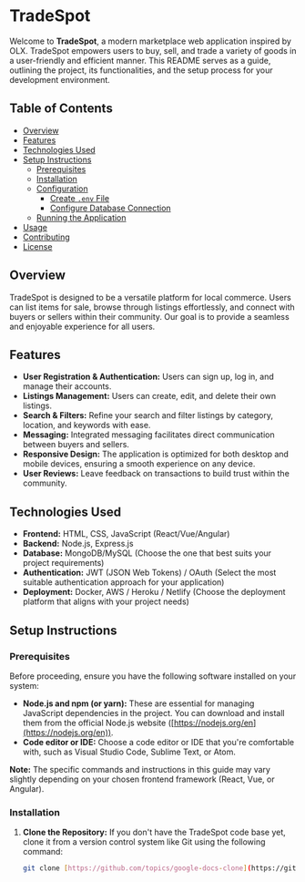 # TradeSpot

Welcome to **TradeSpot**, a modern marketplace web application inspired by OLX. TradeSpot empowers users to buy, sell, and trade a variety of goods in a user-friendly and efficient manner. This README serves as a guide, outlining the project, its functionalities, and the setup process for your development environment.

## Table of Contents

- [Overview](#overview)
- [Features](#features)
- [Technologies Used](#technologies-used)
- [Setup Instructions](#setup-instructions)
    - [Prerequisites](#prerequisites)
    - [Installation](#installation)
    - [Configuration](#configuration)
        - [Create `.env` File](#create-env-file)
        - [Configure Database Connection](#configure-database-connection)
    - [Running the Application](#running-the-application)
- [Usage](#usage)
- [Contributing](#contributing)
- [License](#license)

## Overview

TradeSpot is designed to be a versatile platform for local commerce. Users can list items for sale, browse through listings effortlessly, and connect with buyers or sellers within their community. Our goal is to provide a seamless and enjoyable experience for all users.

## Features

- **User Registration & Authentication:** Users can sign up, log in, and manage their accounts.
- **Listings Management:** Users can create, edit, and delete their own listings.
- **Search & Filters:** Refine your search and filter listings by category, location, and keywords with ease.
- **Messaging:** Integrated messaging facilitates direct communication between buyers and sellers.
- **Responsive Design:** The application is optimized for both desktop and mobile devices, ensuring a smooth experience on any device.
- **User Reviews:** Leave feedback on transactions to build trust within the community.

## Technologies Used

- **Frontend:** HTML, CSS, JavaScript (React/Vue/Angular)
- **Backend:** Node.js, Express.js
- **Database:** MongoDB/MySQL (Choose the one that best suits your project requirements)
- **Authentication:** JWT (JSON Web Tokens) / OAuth (Select the most suitable authentication approach for your application)
- **Deployment:** Docker, AWS / Heroku / Netlify (Choose the deployment platform that aligns with your project needs)

## Setup Instructions

### Prerequisites

Before proceeding, ensure you have the following software installed on your system:

- **Node.js and npm (or yarn):** These are essential for managing JavaScript dependencies in the project. You can download and install them from the official Node.js website ([https://nodejs.org/en](https://nodejs.org/en)).
- **Code editor or IDE:** Choose a code editor or IDE that you're comfortable with, such as Visual Studio Code, Sublime Text, or Atom.

**Note:** The specific commands and instructions in this guide may vary slightly depending on your chosen frontend framework (React, Vue, or Angular).

### Installation

1. **Clone the Repository:**
   If you don't have the TradeSpot code base yet, clone it from a version control system like Git using the following command:

   ```bash
   git clone [https://github.com/topics/google-docs-clone](https://github.com/topics/google-docs-clone)
